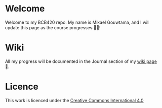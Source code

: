 # Welcome
Welcome to my BCB420 repo. My name is Mikael Gouwtama, and I will update this page as the course progresses 🧑‍🔬!

# Wiki
All my progress will be documented in the Journal section of my [wiki page](https://github.com/bcb420-2024/Mikael_Gouwtama/wiki) 📝.

# Licence
This work is licenced under the [Creative Commons International 4.0](https://creativecommons.org/licenses/by/4.0/) 
